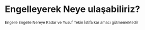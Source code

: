 # Engelleyerek Neye ulaşabiliriz?
<sub> Engelle Engelle Nereye Kadar ve Yusuf Tekin İstifa kar amacı gütmemektedir </sub>
